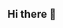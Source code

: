 ## Hi there 👋
<!--
I'm Liasu Suliat Adedeji , a nigerian based in Cote d'Ivoire ,i am currently learning data analysis,
i look toward having great experience here.

- 🔭 I’m currently working on the analysis on the purchase of bike 
- 🌱 I’m currently learning microsoft excel
- 👯 I’m looking to collaborate on sql,tableau,power BI, Python and R
- 🤔 I’m looking for help with sql,tableau,power BI, Python and R
- 💬 Ask me about microsoft excel
- 📫 How to reach me: +225 0576781057/ http://linkedin.com/in/liasu-suliat-42b034188
- 😄 Pronouns: She/her
- ⚡ Fun fact: Data si world/ World is data
-->
